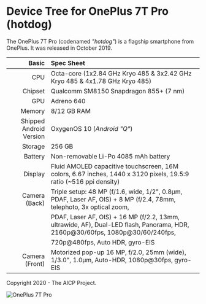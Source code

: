 # Device Tree for OnePlus 7T Pro (hotdog)

The OnePlus 7T Pro (codenamed _"hotdog"_) is a flagship smartphone from OnePlus.
It was released in October 2019.

| Basic                   | Spec Sheet                                                                                                                     |
| -----------------------:|:------------------------------------------------------------------------------------------------------------------------------ |
| CPU                     | Octa-core (1x2.84 GHz Kryo 485 & 3x2.42 GHz Kryo 485 & 4x1.78 GHz Kryo 485)                                                    |
| Chipset                 | Qualcomm SM8150 Snapdragon 855+ (7 nm)                                                                                         |
| GPU                     | Adreno 640                                                                                                                     |
| Memory                  | 8/12 GB RAM                                                                                                                    |
| Shipped Android Version | OxygenOS 10 (_Android "Q"_)                  |
| Storage                 | 256 GB                                                                                                                         |
| Battery                 | Non-removable Li-Po 4085 mAh battery                                                                                           |
| Display                 | Fluid AMOLED capacitive touchscreen, 16M colors, 6.67 inches, 1440 x 3120 pixels, 19.5:9 ratio (~516 ppi density)              |
| Camera (Back)           | Triple setup: 48 MP (f/1.6, wide, 1/2", 0.8µm, PDAF, Laser AF, OIS) + 8 MP (f/2.4, 78mm, telephoto, 3x optical zoom,           |
|                         | PDAF, Laser AF, OIS) + 16 MP (f/2.2, 13mm, ultrawide, AF), Dual-LED flash, Panorama, HDR, 2160p@30/60fps, 1080p@30/60/240fps,  |
|                         | 720p@480fps, Auto HDR, gyro-EIS                                                                                                |
| Camera (Front)          | Motorized pop-up 16 MP, f/2.0, 25mm (wide), 1/3.0", 1.0µm, Auto-HDR, 1080p@30fps, gyro-EIS                                     |

Copyright 2020 - The AICP Project.

![OnePlus 7T Pro](https://fdn2.gsmarena.com/vv/pics/oneplus/oneplus-7t-pro-0.jpg "OnePlus 7T Pro")
